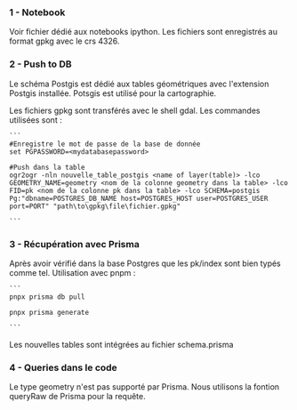 ### 1 - Notebook

Voir fichier dédié aux notebooks ipython.
Les fichiers sont enregistrés au format gpkg avec le crs 4326.

### 2 - Push to DB

Le schéma Postgis est dédié aux tables géométriques avec l'extension Postgis installée. Potsgis est utilisé pour la cartographie.

Les fichiers gpkg sont transférés avec le shell gdal. Les commandes utilisées sont :

    ```
    #Enregistre le mot de passe de la base de donnée
    set PGPASSWORD=<mydatabasepassword>

    #Push dans la table
    ogr2ogr -nln nouvelle_table_postgis <name of layer(table)> -lco GEOMETRY_NAME=geometry <nom de la colonne geometry dans la table> -lco FID=pk <nom de la colonne pk dans la table> -lco SCHEMA=postgis Pg:"dbname=POSTGRES_DB_NAME host=POSTGRES_HOST user=POSTGRES_USER port=PORT" "path\to\gpkg\file\fichier.gpkg"

    ```

### 3 - Récupération avec Prisma

Après avoir vérifié dans la base Postgres que les pk/index sont bien typés comme tel. Utilisation avec pnpm :

    ```
    pnpx prisma db pull

    pnpx prisma generate

    ```

Les nouvelles tables sont intégrées au fichier schema.prisma

### 4 - Queries dans le code

Le type geometry n'est pas supporté par Prisma. Nous utilisons la fontion queryRaw de Prisma pour la requête. 
